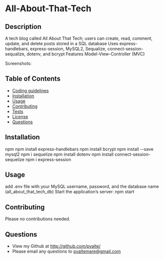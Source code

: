 # All-About-That-Tech

## Description

A tech blog called All About That Tech; users can create, read, comment, update, and delete posts stored in a SQL database
Uses express-handlebars, express-session, MySQL2, Sequalize, connect-session-sequalize, dotenv, and bcrypt
Features Model-View-Controller (MVC)

Screenshots:






## Table of Contents

* [Coding guidelines](https://github.com/microsoft/vscode/wiki/Coding-Guidelines)
* [Installation](#Installation)
* [Usage](#Usage)
* [Contributing](#Contributing)
* [Tests](#Tests)
* [License](#License)
* [Questions](#Questions)

## Installation

npm npm install express-handlebars
npm install bcrypt
npm install --save mysql2
npm i sequelize
npm install dotenv
npm install connect-session-sequelize
npm i express-session
    
## Usage

add .env file with your MySQL username, password, and the database name (all_about_that_tech_db)
Start the application’s server: npm start
    
## Contributing

Please no contributions needed.
            
## Questions

* View my Github at http://github.com/pvalte/
* Please email any questions to pvaltemare@gmail.com
